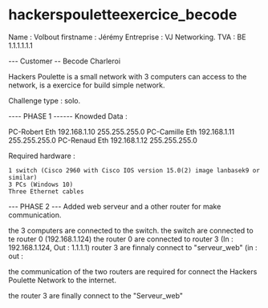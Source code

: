 # hackerspouletteexercice_becode


Name : Volbout
firstname : Jérémy
Entreprise : VJ Networking.
TVA : BE 1.1.1.1.1.1

--- Customer --
Becode Charleroi

Hackers Poulette is a small network with 3 computers can access to the network, is a exercice for build simple network.

Challenge type : solo. 

---- PHASE 1 ------
Knowded Data : 

PC-Robert 	Eth 	192.168.1.10 	255.255.255.0
PC-Camille 	Eth 	192.168.1.11 	255.255.255.0
PC-Renaud 	Eth 	192.168.1.12 	255.255.255.0

Required hardware :

    1 switch (Cisco 2960 with Cisco IOS version 15.0(2) image lanbasek9 or similar)
    3 PCs (Windows 10)
    Three Ethernet cables

--- PHASE 2 ---
Added web serveur and a other router for make communication.

the 3 computers are connected to the switch.
the switch are connected to te router 0 (192.168.1.124)
the router 0 are connected to router 3 (In : 192.168.1.124, Out : 1.1.1.1)
router 3 are finnaly connect to "serveur_web" (in :    out : 

the communication of the two routers are required for connect the Hackers Poulette Network to the internet.

the router 3 are finally connect to the "Serveur_web"
